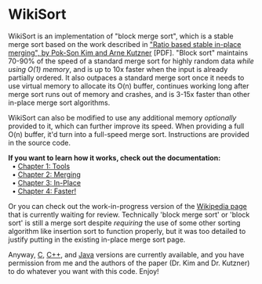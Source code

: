 WikiSort
======

WikiSort is an implementation of "block merge sort", which is a stable merge sort based on the work described in ["Ratio based stable in-place merging", by Pok-Son Kim and Arne Kutzner](http://ak.hanyang.ac.kr/papers/tamc2008.pdf) [PDF]. "Block sort" maintains 70-90% of the speed of a standard merge sort for highly random data *while using O(1) memory*, and is up to 10x faster when the input is already partially ordered. It also outpaces a standard merge sort once it needs to use virtual memory to allocate its O(n) buffer, continues working long after merge sort runs out of memory and crashes, and is 3-15x faster than other in-place merge sort algorithms.

WikiSort can also be modified to use any additional memory *optionally* provided to it, which can further improve its speed. When providing a full O(n) buffer, it'd turn into a full-speed merge sort. Instructions are provided in the source code.

**If you want to learn how it works, check out the documentation:**<br/>
&nbsp;&nbsp;• [Chapter 1: Tools](https://github.com/BonzaiThePenguin/WikiSort/blob/master/Chapter%201.%20Tools.md)<br/>
&nbsp;&nbsp;• [Chapter 2: Merging](https://github.com/BonzaiThePenguin/WikiSort/blob/master/Chapter%202.%20Merging.md)<br/>
&nbsp;&nbsp;• [Chapter 3: In-Place](https://github.com/BonzaiThePenguin/WikiSort/blob/master/Chapter%203.%20In-Place.md)<br/>
&nbsp;&nbsp;• [Chapter 4: Faster!](https://github.com/BonzaiThePenguin/WikiSort/blob/master/Chapter%204.%20Faster!.md)

Or you can check out the work-in-progress version of the [Wikipedia page](https://en.wikipedia.org/wiki/Wikipedia_talk:Articles_for_creation/Block_Sort) that is currently waiting for review. Technically 'block merge sort' or 'block sort' is still a merge sort despite *requiring* the use of some other sorting algorithm like insertion sort to function properly, but it was too detailed to justify putting in the existing in-place merge sort page.<br/>

Anyway, [C](https://github.com/BonzaiThePenguin/WikiSort/blob/master/WikiSort.c), [C++](https://github.com/BonzaiThePenguin/WikiSort/blob/master/WikiSort.cpp), and [Java](https://github.com/BonzaiThePenguin/WikiSort/blob/master/WikiSort.java) versions are currently available, and you have permission from me and the authors of the paper (Dr. Kim and Dr. Kutzner) to do whatever you want with this code. Enjoy!

